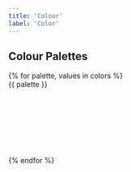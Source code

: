 ```yaml
---
title: 'Colour'
label: 'Color'
---
```


## Colour Palettes

<div class="flex flex-wrap">
{% for palette, values in colors %}
  <div class="bg-{{ palette }} flex items-center justify-center mb-2 mr-3 rounded-full" style="width: 150px; height: 150px;">
    <span class="bg-white p-0-25 rounded">{{ palette }}</span>
  </div>
{% endfor %}
</div>
